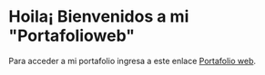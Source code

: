 # Hoila¡ Bienvenidos a mi "Portafolioweb"


Para acceder a mi portafolio ingresa a este enlace [Portafolio web](https://29layun.github.io/Portafolioweb/).
